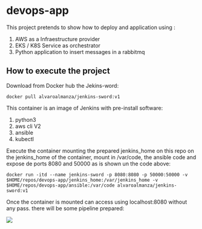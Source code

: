 # devops-app

This project pretends to show how to deploy and application using :

1. AWS as a Infraestructure provider
2. EKS / K8S Service as orchestrator
3. Python application to insert messages in a rabbitmq


## How to execute the project

Download from Docker hub the Jekins-word:

```docker pull alvaroalmanza/jenkins-sword:v1```

This container is an image of Jenkins with pre-install software:

1. python3
2. aws cli V2
3. ansible
4. kubectl

Execute the container mounting the prepared jenkins_home on this repo on the jenkins_home of the container, mount in /var/code, the ansible code and expose de ports 8080 and 50000 as is shown un the code above:

```docker run -itd --name jenkins-sword -p 8080:8080 -p 50000:50000 -v $HOME/repos/devops-app/jenkins_home:/var/jenkins_home -v $HOME/repos/devops-app/ansible:/var/code alvaroalmanza/jenkins-sword:v1```


Once the container is mounted can access using localhost:8080 without any pass. there will be some pipeline prepared:

![](image.png)


